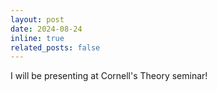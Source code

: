 ```yaml
---
layout: post
date: 2024-08-24
inline: true
related_posts: false
---
```


<!-- I will be presenting at [Cornell's Theory seminar](https://www.cs.cornell.edu/content/fall-2024-theory-seminar) on our [paper on seedless condensers](https://arxiv.org/abs/2312.15087)! -->

I will be presenting at Cornell's Theory seminar!
